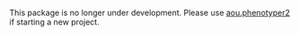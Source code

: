 This package is no longer under development. Please use [aou.phenotyper2](https://github.com/annisjs/aou.phenotyper2) if starting a new project.